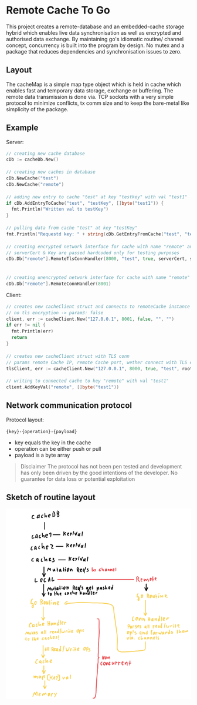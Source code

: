 # Remote Cache To Go

This project creates a remote-database and an embedded-cache storage hybrid which enables live data synchronisation as well as encrypted and authorised data exchange.
By maintaining go's idiomatic routine/ channel concept, concurrency is built into the program by design. No mutex and a package that reduces dependencies and synchronisation issues to zero.

## Layout

The cacheMap is a simple map type object which is held in cache which enables fast and temporary data storage, exchange or buffering. The remote data transmission is done via. TCP sockets with a very simple protocol to minimize conflicts, tx comm size and to keep the bare-metal like simplicity of the package.

## Example


Server:
``` go
// creating new cache database
cDb := cacheDb.New()

// creating new caches in database
cDb.NewCache("test")
cDb.NewCache("remote")

// adding new entry to cache "test" at key "testkey" with val "test1"
if cDb.AddEntryToCache("test", "testKey", []byte("test1")) {
  fmt.Println("Written val to testKey")
}

// pulling data from cache "test" at key "testKey"
fmt.Println("Requestd key: " + string(cDb.GetEntryFromCache("test", "testKey")))

// creating encrypted network interface for cache with name "remote" and the password hash "test" and enabled dosProtection
// serverCert & Key are passed hardcoded only for testing purposes
cDb.Db["remote"].RemoteTlsConnHandler(8000, "test", true, serverCert, serverKey)


// creating unencrypted network interface for cache with name "remote"
cDb.Db["remote"].RemoteConnHandler(8001)
```
Client:
``` go
// creates new cacheClient struct and connects to remoteCache instance
// no tls encryption -> param3: false
client, err := cacheClient.New("127.0.0.1", 8001, false, "", "")
if err != nil {
  fmt.Println(err)
  return
}

// creates new cacheClient struct with TLS conn
// params remote Cache IP, remote Cache port, wether connect with TLS encryption, root Cert for TLS encryption
tlsClient, err := cacheClient.New("127.0.0.1", 8000, true, "test", rootCert)

// writing to connected cache to key "remote" with val "test1"
client.AddKeyVal("remote", []byte("test1"))
```

## Network communication protocol

Protocol layout:

`{key}-{operation}-{payload}`

- key equals the key in the cache
- operation can be either push or pull
- payload is a byte array

> Disclaimer
> The protocol has not been pen tested and development has only been driven by the good intentions of the developer.
> No guarantee for data loss or potential exploitation

## Sketch of routine layout

![sketch.png](media/sketch.png)
